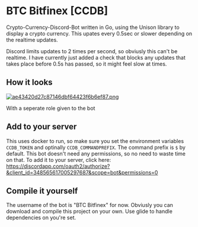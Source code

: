 # BTC Bitfinex [CCDB]
Crypto-Currency-Discord-Bot written in Go, using the Unison library to display a crypto currency.
This upates every 0.5sec or slower depending on the realtime updates.

Discord limits updates to 2 times per second, so obviusly this can't be realtime. I have currently just added a check that blocks any updates that takes place before 0.5s has passed, so it might feel slow at times.


## How it looks
[![ae43420d27c87146dbf64423f6b6ef87.png](http://pichoster.net/images/2017/08/19/ae43420d27c87146dbf64423f6b6ef87.png)](http://pichoster.net/image/aWow8)

With a seperate role given to the bot


## Add to your server
This uses docker to run, so make sure you set the environment variables `CCDB_TOKEN` and optinally `CCDB_COMMANDPREFIX`. The command prefix is `$` by default.
This bot doesn't need any permissions, so no need to waste time on that.
To add it to your server, click here: https://discordapp.com/oauth2/authorize?&client_id=348565617005297687&scope=bot&permissions=0

## Compile it yourself
The username of the bot is "BTC Bitfinex" for now.
Obviusly you can download and compile this project on your own. Use glide to handle dependencies on you're set.
